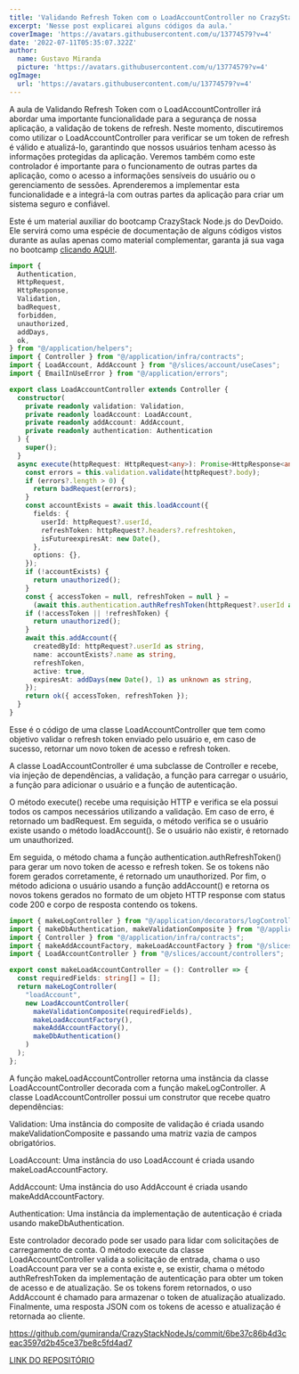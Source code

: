 ```yaml
---
title: 'Validando Refresh Token com o LoadAccountController no CrazyStack Node.js'
excerpt: 'Nesse post explicarei alguns códigos da aula.'
coverImage: 'https://avatars.githubusercontent.com/u/13774579?v=4'
date: '2022-07-11T05:35:07.322Z'
author:
  name: Gustavo Miranda
  picture: 'https://avatars.githubusercontent.com/u/13774579?v=4'
ogImage:
  url: 'https://avatars.githubusercontent.com/u/13774579?v=4'
---
```

A aula de Validando Refresh Token com o LoadAccountController irá abordar uma importante funcionalidade para a segurança de nossa aplicação, a validação de tokens de refresh. Neste momento, discutiremos como utilizar o LoadAccountController para verificar se um token de refresh é válido e atualizá-lo, garantindo que nossos usuários tenham acesso às informações protegidas da aplicação. Veremos também como este controlador é importante para o funcionamento de outras partes da aplicação, como o acesso a informações sensíveis do usuário ou o gerenciamento de sessões. Aprenderemos a implementar esta funcionalidade e a integrá-la com outras partes da aplicação para criar um sistema seguro e confiável.

Este é um material auxiliar do bootcamp CrazyStack Node.js do DevDoido. Ele servirá como uma espécie de documentação de alguns códigos vistos durante as aulas apenas como material complementar, garanta já sua vaga no bootcamp [clicando AQUI!](https://crazystack.com.br).

```typescript
import {
  Authentication,
  HttpRequest,
  HttpResponse,
  Validation,
  badRequest,
  forbidden,
  unauthorized,
  addDays,
  ok,
} from "@/application/helpers";
import { Controller } from "@/application/infra/contracts";
import { LoadAccount, AddAccount } from "@/slices/account/useCases";
import { EmailInUseError } from "@/application/errors";

export class LoadAccountController extends Controller {
  constructor(
    private readonly validation: Validation,
    private readonly loadAccount: LoadAccount,
    private readonly addAccount: AddAccount,
    private readonly authentication: Authentication
  ) {
    super();
  }
  async execute(httpRequest: HttpRequest<any>): Promise<HttpResponse<any>> {
    const errors = this.validation.validate(httpRequest?.body);
    if (errors?.length > 0) {
      return badRequest(errors);
    }
    const accountExists = await this.loadAccount({
      fields: {
        userId: httpRequest?.userId,
        refreshToken: httpRequest?.headers?.refreshtoken,
        isFutureexpiresAt: new Date(),
      },
      options: {},
    });
    if (!accountExists) {
      return unauthorized();
    }
    const { accessToken = null, refreshToken = null } =
      (await this.authentication.authRefreshToken(httpRequest?.userId as string)) || {};
    if (!accessToken || !refreshToken) {
      return unauthorized();
    }
    await this.addAccount({
      createdById: httpRequest?.userId as string,
      name: accountExists?.name as string,
      refreshToken,
      active: true,
      expiresAt: addDays(new Date(), 1) as unknown as string,
    });
    return ok({ accessToken, refreshToken });
  }
}
``` 
Esse é o código de uma classe LoadAccountController que tem como objetivo validar o refresh token enviado pelo usuário e, em caso de sucesso, retornar um novo token de acesso e refresh token.

A classe LoadAccountController é uma subclasse de Controller e recebe, via injeção de dependências, a validação, a função para carregar o usuário, a função para adicionar o usuário e a função de autenticação.

O método execute() recebe uma requisição HTTP e verifica se ela possui todos os campos necessários utilizando a validação. Em caso de erro, é retornado um badRequest. Em seguida, o método verifica se o usuário existe usando o método loadAccount(). Se o usuário não existir, é retornado um unauthorized.

Em seguida, o método chama a função authentication.authRefreshToken() para gerar um novo token de acesso e refresh token. Se os tokens não forem gerados corretamente, é retornado um unauthorized. Por fim, o método adiciona o usuário usando a função addAccount() e retorna os novos tokens gerados no formato de um objeto HTTP response com status code 200 e corpo de resposta contendo os tokens.
```typescript
import { makeLogController } from "@/application/decorators/logControllerFactory";
import { makeDbAuthentication, makeValidationComposite } from "@/application/factories";
import { Controller } from "@/application/infra/contracts";
import { makeAddAccountFactory, makeLoadAccountFactory } from "@/slices/account/useCases";
import { LoadAccountController } from "@/slices/account/controllers";

export const makeLoadAccountController = (): Controller => {
  const requiredFields: string[] = [];
  return makeLogController(
    "loadAccount",
    new LoadAccountController(
      makeValidationComposite(requiredFields),
      makeLoadAccountFactory(),
      makeAddAccountFactory(),
      makeDbAuthentication()
    )
  );
};
``` 
 A função makeLoadAccountController retorna uma instância da classe LoadAccountController decorada com a função makeLogController. A classe LoadAccountController possui um construtor que recebe quatro dependências:

Validation: Uma instância do composite de validação é criada usando makeValidationComposite e passando uma matriz vazia de campos obrigatórios.

LoadAccount: Uma instância do uso LoadAccount é criada usando makeLoadAccountFactory.

AddAccount: Uma instância do uso AddAccount é criada usando makeAddAccountFactory.

Authentication: Uma instância da implementação de autenticação é criada usando makeDbAuthentication.

Este controlador decorado pode ser usado para lidar com solicitações de carregamento de conta. O método execute da classe LoadAccountController valida a solicitação de entrada, chama o uso LoadAccount para ver se a conta existe e, se existir, chama o método authRefreshToken da implementação de autenticação para obter um token de acesso e de atualização. Se os tokens forem retornados, o uso AddAccount é chamado para armazenar o token de atualização atualizado. Finalmente, uma resposta JSON com os tokens de acesso e atualização é retornada ao cliente.


https://github.com/gumiranda/CrazyStackNodeJs/commit/6be37c86b4d3ceac3597d2b45ce37be8c5fd4ad7


[LINK DO REPOSITÓRIO](https://github.com/gumiranda/CrazyStackNodeJs)